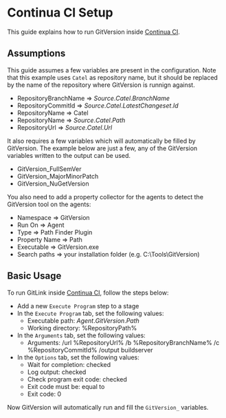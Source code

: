 # Continua CI Setup

This guide explains how to run GitVersion inside [Continua CI](https://www.finalbuilder.com/continua-ci).

## Assumptions
This guide assumes a few variables are present in the configuration. Note that this example uses `Catel` as repository name, but it should be replaced by the name of the repository where GitVersion is runnign against.

* RepositoryBranchName => $Source.Catel.BranchName$ 
* RepositoryCommitId => $Source.Catel.LatestChangeset.Id$ 
* RepositoryName => Catel
* RepositoryName => $Source.Catel.Path$
* RepositoryUrl => $Source.Catel.Url$ 

It also requires a few variables which will automatically be filled by GitVersion. The example below are just a few, any of the GitVersion variables written to the output can be used.

* GitVersion_FullSemVer
* GitVersion_MajorMinorPatch
* GitVersion_NuGetVersion

You also need to add a property collector for the agents to detect the GitVersion tool on the agents:

* Namespace => GitVersion
* Run On => Agent
* Type => Path Finder Plugin
* Property Name => Path
* Executable => GitVersion.exe
* Search paths => your installation folder (e.g. C:\Tools\GitVersion)

## Basic Usage
To run GitLink inside [Continua CI](https://www.finalbuilder.com/continua-ci), follow the steps below:

* Add a new `Execute Program` step to a stage
* In the `Execute Program` tab, set the following values:
  * Executable path: $Agent.GitVersion.Path$
  * Working directory: %RepositoryPath%
* In the `Arguments` tab, set the following values:
  * Arguments: /url %RepositoryUrl% /b %RepositoryBranchName% /c %RepositoryCommitId% /output buildserver
* In the `Options` tab, set the following values:
  * Wait for completion: checked
  * Log output: checked
  * Check program exit code: checked
  * Exit code must be: equal to
  * Exit code: 0
  
Now GitVersion will automatically run and fill the `GitVersion_` variables.
